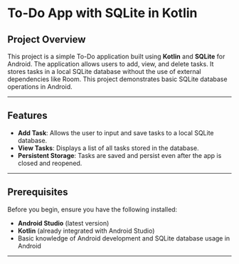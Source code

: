 # To-Do App with SQLite in Kotlin

## Project Overview

This project is a simple To-Do application built using **Kotlin** and **SQLite** for Android. The application allows users to add, view, and delete tasks. It stores tasks in a local SQLite database without the use of external dependencies like Room. This project demonstrates basic SQLite database operations in Android.

---

## Features

- **Add Task**: Allows the user to input and save tasks to a local SQLite database.
- **View Tasks**: Displays a list of all tasks stored in the database.
- **Persistent Storage**: Tasks are saved and persist even after the app is closed and reopened.

---

## Prerequisites

Before you begin, ensure you have the following installed:

- **Android Studio** (latest version)
- **Kotlin** (already integrated with Android Studio)
- Basic knowledge of Android development and SQLite database usage in Android

---

